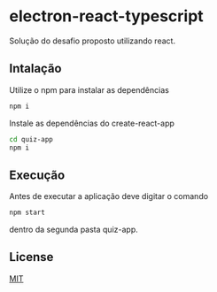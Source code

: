 # electron-react-typescript

 Solução do desafio proposto utilizando react.

## Intalação

Utilize o npm para instalar as dependências

```bash
npm i
```
Instale as dependências do create-react-app

```bash
cd quiz-app
npm i
```

## Execução
Antes de executar a aplicação deve digitar o comando


```bash
npm start
```
dentro da segunda pasta quiz-app.



## License

[MIT](https://choosealicense.com/licenses/mit/)